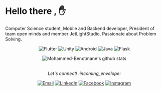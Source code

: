 # Hello there , :hand:

Computer Science student, Mobile and Backend developer, President of team open minds and member JetLightStudio, Passionate about Problem Solving.
<p align="center"> 
<img src="https://img.shields.io/badge/-Flutter-ffffff?style=flat-square?label=Flutter&logo=Flutter&style=for-the-badge&logoColor=blue" alt="Flutter">
<img src="https://img.shields.io/badge/-Unity-ffffff?style=flat-square?label=Unity&logo=Unity&style=for-the-badge&logoColor=black" alt="Unity">
<img src="https://img.shields.io/badge/-Android-ffffff?style=flat-square?label=Android&logo=Android&style=for-the-badge&logoColor=green" alt="Android">
<img src="https://img.shields.io/badge/-Java-ffffff?style=flat-square?label=Java&logo=Java&style=for-the-badge&logoColor=orange" alt="Java">
<img src="https://img.shields.io/badge/-Flask-ffffff?style=flat-square?label=Flask&logo=React&style=for-the-badge" alt="Flask">
</p>

 <div align="center"><img align="center" src="https://github-readme-stats.vercel.app/api?username=Mohammed-Benotmane&show_icons=true&theme=dracula&line_height=27" alt="Mohammed-Benotmane's github stats"/></div>
<br>
<p align="center"> 
  <i> Let's connect! :incoming_envelope: </i>
</p>

<p align="center">
<a href="mailto:mohammedbenotmanetom@gmail.com" target="_blank"><img src="https://img.shields.io/badge/-Gmail-c14438?style=flat-square&logo=Gmail&logoColor=white" alt="Email"></a>
<a href="https://www.linkedin.com/in/mohammed-benotmane/" target="_blank"><img src="https://img.shields.io/badge/LinkedIn-%230077B5.svg?&style=flat-square&logo=linkedin&logoColor=white" alt="LinkedIn"></a>
<a href="https://www.facebook.com/mohamed.benotmane.9/" target="_blank"><img src="https://img.shields.io/badge/Facebook-%231877F2.svg?&style=flat-square&logo=facebook&logoColor=white" alt="Facebook"></a>
<a href="https://www.instagram.com/benot_mohamed/" target="_blank"><img src="https://img.shields.io/badge/-Instagram-F40F5A?style=flat-square&labelColor=F40F5A&logo=instagram&logoColor=white" alt="Instagram"></a>
</p>
